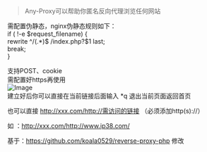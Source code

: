 > Any-Proxy可以帮助你匿名反向代理浏览任何网站  
  
需配置伪静态，nginx伪静态规则如下：  
if ( !-e $request_filename) {  
    rewrite ^/(.*)$ /index.php?$1 last;  
    break;  
}  
  
支持POST、cookie  
需配置好https再使用  
![Image](https://p.pstatp.com/origin/1386c00047b0dffbf5283)  
建立好后你可以直接在当前链接后面输入 *q 退出当前页面返回首页  

也可以直接 http://xxx.com/http://需访问的链接 （必须添加http(s)://）  
  
如 ：http://xxx.com/http://www.ip38.com/  
  
  
  
基于：https://github.com/koala0529/reverse-proxy-php 修改  
  
